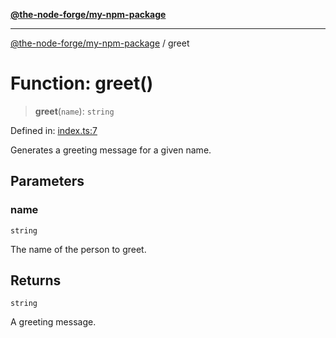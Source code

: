 [**@the-node-forge/my-npm-package**](../README.md)

---

[@the-node-forge/my-npm-package](../globals.md) / greet

# Function: greet()

> **greet**(`name`): `string`

Defined in:
[index.ts:7](https://github.com/The-Node-Forge/jwt-utils/blob/7ef16a4e75648007e2db8a20664c1fe88e3fe7b0/src/index.ts#L7)

Generates a greeting message for a given name.

## Parameters

### name

`string`

The name of the person to greet.

## Returns

`string`

A greeting message.
